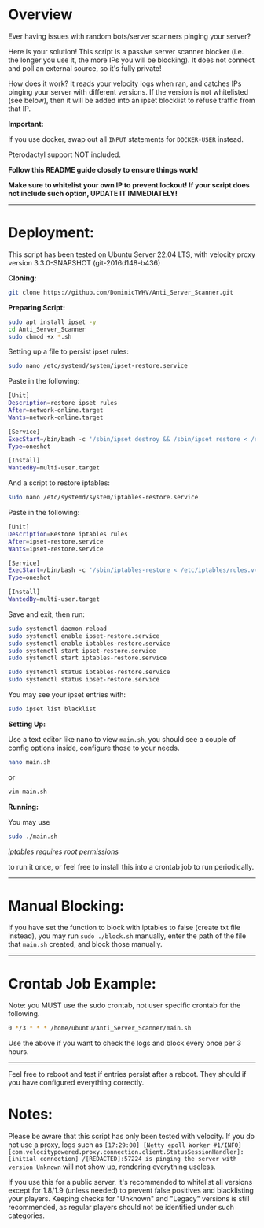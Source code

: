 # Overview

Ever having issues with random bots/server scanners pinging your server?

Here is your solution! This script is a passive server scanner blocker (i.e. the longer you use it, the more IPs you will be blocking). It does not connect and poll an external source, so it's fully private!

How does it work? It reads your velocity logs when ran, and catches IPs pinging your server with different versions. If the version is not whitelisted (see below), then it will be added into an ipset blocklist to refuse traffic from that IP.

**Important:**

If you use docker, swap out all `INPUT` statements for `DOCKER-USER` instead.

Pterodactyl support NOT included.


**Follow this README guide closely to ensure things work!**

**Make sure to whitelist your own IP to prevent lockout! If your script does not include such option, UPDATE IT IMMEDIATELY!**

------------------------------------------------------

# Deployment:

This script has been tested on Ubuntu Server 22.04 LTS, with velocity proxy version 3.3.0-SNAPSHOT (git-2016d148-b436) 


**Cloning:**

```bash
git clone https://github.com/DominicTWHV/Anti_Server_Scanner.git
```

**Preparing Script:**

```bash
sudo apt install ipset -y
cd Anti_Server_Scanner
sudo chmod +x *.sh
```

Setting up a file to persist ipset rules:

```bash
sudo nano /etc/systemd/system/ipset-restore.service
```

Paste in the following:

```bash
[Unit]
Description=restore ipset rules
After=network-online.target
Wants=network-online.target

[Service]
ExecStart=/bin/bash -c '/sbin/ipset destroy && /sbin/ipset restore < /etc/ipset.rules'
Type=oneshot

[Install]
WantedBy=multi-user.target
```

And a script to restore iptables:

```bash
sudo nano /etc/systemd/system/iptables-restore.service
```

Paste in the following:

```bash
[Unit]
Description=Restore iptables rules
After=ipset-restore.service
Wants=ipset-restore.service

[Service]
ExecStart=/bin/bash -c '/sbin/iptables-restore < /etc/iptables/rules.v4'
Type=oneshot

[Install]
WantedBy=multi-user.target
```

Save and exit, then run:

```bash
sudo systemctl daemon-reload
sudo systemctl enable ipset-restore.service
sudo systemctl enable iptables-restore.service
sudo systemctl start ipset-restore.service
sudo systemctl start iptables-restore.service

sudo systemctl status iptables-restore.service
sudo systemctl status ipset-restore.service
```

You may see your ipset entries with:

```bash
sudo ipset list blacklist
```

**Setting Up:**

Use a text editor like nano to view `main.sh`, you should see a couple of config options inside, configure those to your needs.

```bash
nano main.sh
```

or 

```bash
vim main.sh
```

**Running:**

You may use

```bash
sudo ./main.sh
```

_iptables requires root permissions_

to run it once, or feel free to install this into a crontab job to run periodically.


------------------------------------------------------


# Manual Blocking:

If you have set the function to block with iptables to false (create txt file instead), you may run `sudo ./block.sh` manually, enter the path of the file that `main.sh` created, and block those manually.


------------------------------------------------------


# Crontab Job Example:


Note: you MUST use the sudo crontab, not user specific crontab for the following.

```bash
0 */3 * * * /home/ubuntu/Anti_Server_Scanner/main.sh
```
Use the above if you want to check the logs and block every once per 3 hours.

------------------------------------------------------

Feel free to reboot and test if entries persist after a reboot. They should if you have configured everything correctly.

# Notes:

Please be aware that this script has only been tested with velocity. If you do not use a proxy, logs such as `[17:29:08] [Netty epoll Worker #1/INFO] [com.velocitypowered.proxy.connection.client.StatusSessionHandler]: [initial connection] /[REDACTED]:57224 is pinging the server with version Unknown` will not show up, rendering everything useless.

If you use this for a public server, it's recommended to whitelist all versions except for 1.8/1.9 (unless needed) to prevent false positives and blacklisting your players. Keeping checks for "Unknown" and "Legacy" versions is still recommended, as regular players should not be identified under such categories.
